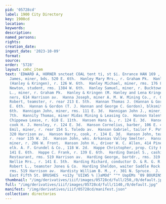```yaml
---
pid: '05728cd'
label: 1900 City Directory
key: 1900cd
location: 
keywords: 
description: 
named_persons: 
rights: 
creation_date: 
ingest_date: '2023-10-09'
format: 
source: 
order: '5728'
layout: cmhc_item
text: 'EDWARD A, HORNER sncteat COAL tent ti, st $i. Enrance HAN 169 , HAR  Hanley
  James, miner, bds. 520 E. 6th.  Hanley Mary Mrs., r. Graham Pk.  Hanley Maud Mrs.
  (Hanley & Kringen), r. 126 W. 6th.  Hanley Michael, miner, rms. 176 8. Toledo ay.  Hanley
  Newton, student, rms. 1384 W. 6th.  Hanley Samuel, miner, r. Bucktown.  Hanley Timothy
  L., miner, r. Graham Pk.  Hanley & Kringen (M. Hanley and Lena Kringen), milli-
  ners, 614 Harrison av.  Hanna Joseph, miner A. M. W. Mining Co., r. Graham Pk.  Hannan
  Robert, teamster, r. rear 213 E. 5th.  Hannan Thomas J. (Hannan & Gordon), r. 2253
  E. 6th.  Hannan & Gordon (T. J. Hannan and George C. Gordon), blksmiths., 227 E.
  6th.  Hannigan John, miner, rms. 111 E. 3d.  Hannigan John J., miner, rms. 227 E.
  7th.  Hannity Thomas, miner Midas Mining & Leasing Co.  Hannon Valentine, miner
  Chippewa Lease, r. 618 E. 11th.  Hansen Hans &., r. 124 E. 3d.  Hansen Louis P.,
  cook H. J. Hensley, r. 124 E. 3d.  Hanson Cornelius, barber, 106 E. 4th.  Hanson
  Emil, miner, r. rear 154 S. Toledo av.  Hanson Gabriel, tailor F. Pottock, rms.
  320 Harrison av.  Hanson Harry, cook, r. 134 E. 3d.  Hanson John, teamster J. Quinn,
  r. rear 135 W. 2d.  Hanson John, wks. Arkansas Valley Smelter.  Hanson John A.,
  miner, r. 206 W. Front.  Hanson John H., driver W. C. Allen, 414 Pine.  Hanson Nels,
  elk. A. F. Grundel & Co., 118 W. 2d.  Happe Christopher, prop. City Hotel, ‘1s9-
  141 E. 6th.  Happe C. Frank, r. 139 E. 6th.  Harding Daniel S., cashier Saddle Rock
  Restaurant, rms. 519 Harrison av.  Harding George, bartdr., rms. 319 Harrison av.  Harding
  Nellie Mrs., r. 141 E. 5th.  Harding Richard, conductor D. & R. G. R. R.  - Harding
  Robert L., teamster Jones & Co.  Harding Sheldon, waiter Saddle Rock Restaurant,
  rms. 519 Harrison av.  Hardisty William B. M., r. 301 N. Spruce.  J. J. QUINN, 144
  East Fifth St. BRUSHES  +s13y ‘UIIWS % |}aMOd" ""* UapEMs ‘09 BOURINSU] BAAS '
thumbnail: "/img/derivatives/iiif/images/05728cd/full/250,/0/default.jpg"
full: "/img/derivatives/iiif/images/05728cd/full/1140,/0/default.jpg"
manifest: "/img/derivatives/iiif/05728cd/manifest.json"
collection: directories
---
```

